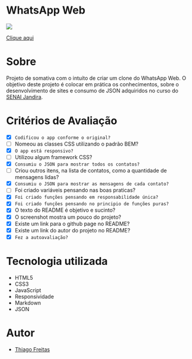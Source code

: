 # WhatsApp Web

![](./img/screenshot.jpg)

[Clique aqui](https://github.com/Thiago1223/whatsApp-senai-1-2023)

# Sobre

Projeto de somativa com o intuíto de criar um clone do WhatsApp Web.
O objetivo deste projeto é colocar em prática os conhecimentos, sobre o desenvolvimento de sites e consumo de JSON adquiridos no curso do [SENAI Jandira](https://jandira.sp.senai.br/).

# Critérios de Avaliação

- [X] `Codificou o app conforme o original?`
- [ ] Nomeou as classes CSS utilizando o padrão BEM?
- [X] `O app está responsivo?`
- [ ] Utilizou algum framework CSS?
- [X] `Consumiu o JSON para mostrar todos os contatos?`
- [ ] Criou outros itens, na lista de contatos, como a quantidade de mensagens lidas?
- [X] `Consumiu o JSON para mostrar as mensagens de cada contato?`
- [ ] Foi criado variáveis pensando nas boas praticas?
- [X] `Foi criado funções pensando em responsabilidade única?`
- [X] `Foi criado funções pensando no principio de funções puras?`
- [X] O texto do README é objetivo e sucinto?
- [X] O screenshot mostra um pouco do projeto?
- [X] Existe um link para o github page no README?
- [X] Existe um link do autor do projeto no README?
- [X] `Fez a autoavaliação?`

# Tecnologia utilizada 

- HTML5
- CSS3
- JavaScript
- Responsividade
- Markdown  
- JSON


# Autor 

- [Thiago Freitas](https://github.com/Thiago1223)
